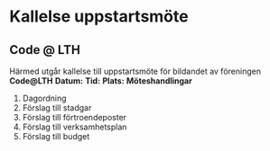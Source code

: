 # Kallelse uppstartsmöte
## Code @ LTH

Härmed utgår kallelse till uppstartsmöte för bildandet av föreningen **Code@LTH**
**Datum:**
**Tid:**
**Plats:**
**Möteshandlingar**
1. Dagordning
2. Förslag till stadgar
3. Förslag till förtroendeposter
4. Förslag till verksamhetsplan
5. Förslag till budget
